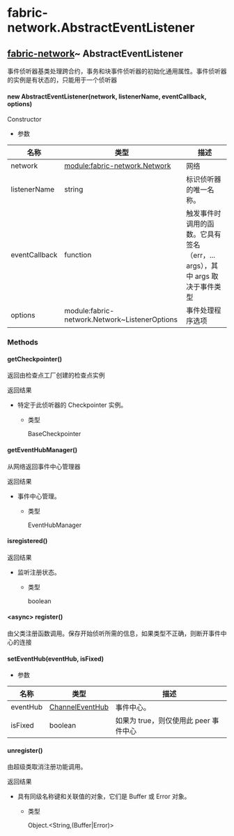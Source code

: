 # fabric-network.AbstractEventListener

## [fabric-network](https://hyperledger.github.io/fabric-sdk-node/release-1.4/module-fabric-network.html)~ AbstractEventListener

事件侦听器基类处理跨合约，事务和块事件侦听器的初始化通用属性。事件侦听器的实例是有状态的，只能用于一个侦听器

#### new AbstractEventListener(network, listenerName, eventCallback, options)

Constructor

- 参数

| 名称          | 类型                                                                                                                          | 描述                                                                        |
| ------------- | ----------------------------------------------------------------------------------------------------------------------------- | --------------------------------------------------------------------------- |
| network       | [module:fabric-network.Network](https://hyperledger.github.io/fabric-sdk-node/release-1.4/module-fabric-network.Network.html) | 网络                                                                        |
| listenerName  | string                                                                                                                        | 标识侦听器的唯一名称。                                                      |
| eventCallback | function                                                                                                                      | 触发事件时调用的函数。它具有签名（err，... args），其中 args 取决于事件类型 |
| options       | module:fabric-network.Network~ListenerOptions                                                                                 | 事件处理程序选项                                                            |

### Methods

#### getCheckpointer()

返回由检查点工厂创建的检查点实例

返回结果

- 特定于此侦听器的 Checkpointer 实例。

  - 类型

    BaseCheckpointer

#### getEventHubManager()

从网络返回事件中心管理器

返回结果

- 事件中心管理。

  - 类型

    EventHubManager

#### isregistered()

返回结果

- 监听注册状态。

  - 类型

    boolean

#### &lt;async&gt; register()

由父类注册函数调用。保存开始侦听所需的信息，如果类型不正确，则断开事件中心的连接

#### setEventHub(eventHub, isFixed)

- 参数

| 名称     | 类型                                                                                              | 描述                                  |
| -------- | ------------------------------------------------------------------------------------------------- | ------------------------------------- |
| eventHub | [ChannelEventHub](https://hyperledger.github.io/fabric-sdk-node/release-1.4/ChannelEventHub.html) | 事件中心。                            |
| isFixed  | boolean                                                                                           | 如果为 true，则仅使用此 peer 事件中心 |

#### unregister()

由超级类取消注册功能调用。

返回结果

- 具有同级名称键和关联值的对象，它们是 Buffer 或 Error 对象。

  - 类型

    Object.&lt;String,(Buffer&#124;Error)&gt;
